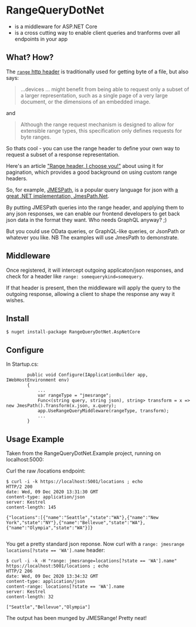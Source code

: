 # RangeQueryDotNet

- is a middleware for ASP.NET Core
- is a cross cutting way to enable client queries and tranforms over all endpoints in your app

## What? How?

The [`range` http header](https://tools.ietf.org/html/rfc7233) is traditionally used for getting byte of a file, but also says:

>   ...devices ...
>   might benefit from being able to request only a subset of a larger
>   representation, such as a single page of a very large document, or
>   the dimensions of an embedded image.

and

> Although the range request mechanism is designed to allow for
> extensible range types, this specification only defines requests for
> byte ranges.

So thats cool - you can use the range header to define your own way to request a subset of a response representation.

Here's an article ["Range header, I choose you!"](http://otac0n.com/blog/2012/11/21/range-header-i-choose-you.html ) about using it for pagination, which provides a good background on using custom range headers.

So, for example, [JMESPath](https://jmespath.org/), is a popular query language for json with [a great .NET implementation, JmesPath.Net](https://github.com/jdevillard/JmesPath.Net).

By putting JMESPath queries into the range header, and applying them to any json responses, we can enable our frontend developers to get back json data in the format they want. Who needs GraphQL anyway? ;)

But you could use OData queries, or GraphQL-like queries, or JsonPath or whatever you like. NB The examples will use JmesPath to demonstrate. 

## Middleware

Once registered, it will intercept outgoing applicaton/json responses, and check for a header like `range: somequerykind=somequery`. 

If that header is present, then the middleware will apply the query to the outgoing response, allowing a client to shape the response any way it wishes.

## Install

```
$ nuget install-package RangeQueryDotNet.AspNetCore
```

## Configure

In Startup.cs:

```
        public void Configure(IApplicationBuilder app, IWebHostEnvironment env)
        {
            ...
            var rangeType = "jmesrange";
            Func<(string query, string json), string> transform = x => new JmesPath().Transform(x.json, x.query);
            app.UseRangeQueryMiddleware(rangeType, transform);
            ...
        }
```


## Usage Example 

Taken from the RangeQueryDotNet.Example project, running on localhost:5000:

Curl the raw /locations endpoint:

```
$ curl -i -k https://localhost:5001/locations ; echo
HTTP/2 200
date: Wed, 09 Dec 2020 13:31:30 GMT
content-type: application/json
server: Kestrel
content-length: 145

{"locations":[{"name":"Seattle","state":"WA"},{"name":"New York","state":"NY"},{"name":"Bellevue","state":"WA"},{"name":"Olympia","state":"WA"}]}


```
You get a pretty standard json reponse. Now curl with a `range: jmesrange locations[?state == 'WA'].name` header:

```
$ curl -i -k -H "range: jmesrange=locations[?state == 'WA'].name" https://localhost:5001/locations ; echo
HTTP/2 206
date: Wed, 09 Dec 2020 13:34:32 GMT
content-type: application/json
content-range: locations[?state == 'WA'].name
server: Kestrel
content-length: 32

["Seattle","Bellevue","Olympia"]

```

The output has been munged by JMESRange! Pretty neat!
